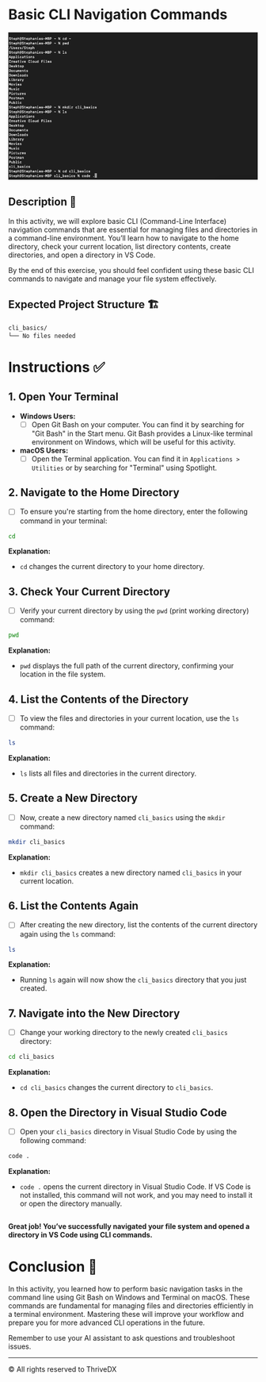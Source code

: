 
# Basic CLI Navigation Commands

![Screenshot of the CLI commands in use](assets//complete.png)
##

## Description 📄

In this activity, we will explore basic CLI (Command-Line Interface) navigation commands that are essential for managing files and directories in a command-line environment. You’ll learn how to navigate to the home directory, check your current location, list directory contents, create directories, and open a directory in VS Code.

By the end of this exercise, you should feel confident using these basic CLI commands to navigate and manage your file system effectively.

## Expected Project Structure 🏗️

```plaintext
cli_basics/
└── No files needed
```

# Instructions ✅

## 1. **Open Your Terminal**
   - **Windows Users:** 
     - [ ] Open Git Bash on your computer. You can find it by searching for "Git Bash" in the Start menu. Git Bash provides a Linux-like terminal environment on Windows, which will be useful for this activity.
     
   - **macOS Users:**
     - [ ] Open the Terminal application. You can find it in `Applications > Utilities` or by searching for "Terminal" using Spotlight.

## 2. **Navigate to the Home Directory**
   - [ ] To ensure you're starting from the home directory, enter the following command in your terminal:

```bash
cd
```

**Explanation:**
- `cd` changes the current directory to your home directory.

## 3. **Check Your Current Directory**
   - [ ] Verify your current directory by using the `pwd` (print working directory) command:

```bash
pwd
```

**Explanation:**
- `pwd` displays the full path of the current directory, confirming your location in the file system.

## 4. **List the Contents of the Directory**
   - [ ] To view the files and directories in your current location, use the `ls` command:

```bash
ls
```

**Explanation:**
- `ls` lists all files and directories in the current directory.

## 5. **Create a New Directory**
   - [ ] Now, create a new directory named `cli_basics` using the `mkdir` command:

```bash
mkdir cli_basics
```

**Explanation:**
- `mkdir cli_basics` creates a new directory named `cli_basics` in your current location.

## 6. **List the Contents Again**
   - [ ] After creating the new directory, list the contents of the current directory again using the `ls` command:

```bash
ls
```

**Explanation:**
- Running `ls` again will now show the `cli_basics` directory that you just created.

## 7. **Navigate into the New Directory**
   - [ ] Change your working directory to the newly created `cli_basics` directory:

```bash
cd cli_basics
```

**Explanation:**
- `cd cli_basics` changes the current directory to `cli_basics`.

## 8. **Open the Directory in Visual Studio Code**
   - [ ] Open your `cli_basics` directory in Visual Studio Code by using the following command:

```bash
code .
```

**Explanation:**
- `code .` opens the current directory in Visual Studio Code. If VS Code is not installed, this command will not work, and you may need to install it or open the directory manually.

##

**Great job! You’ve successfully navigated your file system and opened a directory in VS Code using CLI commands.**

# Conclusion 📄

In this activity, you learned how to perform basic navigation tasks in the command line using Git Bash on Windows and Terminal on macOS. These commands are fundamental for managing files and directories efficiently in a terminal environment. Mastering these will improve your workflow and prepare you for more advanced CLI operations in the future.

Remember to use your AI assistant to ask questions and troubleshoot issues.

---
© All rights reserved to ThriveDX
